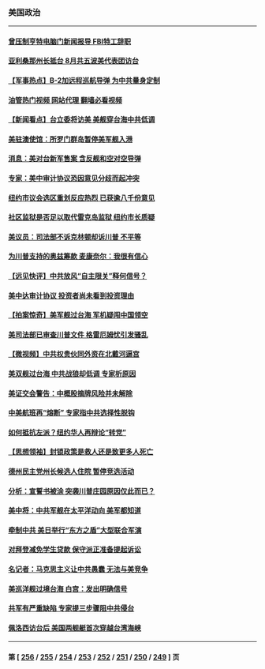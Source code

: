 ### 美国政治
---
#### [曾压制亨特电脑门新闻报导 FBI特工辞职](../../pages/ncid1078159/n13813865.md?08310045) 
#### [亚利桑那州长抵台 8月共五波美代表团访台](../../pages/ncid1078159/n13813826.md?08310045) 
#### [【军事热点】B-2加远程巡航导弹 为中共量身定制](../../pages/ncid1078159/n13813296.md?08310045) 
#### [油管热门视频 网站代理 翻墙必看视频](http://209.222.30.114:81/youtube.html?08310045)
#### [【新闻看点】台立委将访美 美舰穿台海中共低调](../../pages/ncid1078159/n13813310.md?08310045) 
#### [美驻澳使馆：所罗门群岛暂停美军舰入港](../../pages/ncid1078159/n13813674.md?08310045) 
#### [消息：美对台新军售案 含反舰和空对空导弹](../../pages/ncid1078159/n13813602.md?08310045) 
#### [专家：美中审计协议恐因意见分歧而起冲突](../../pages/ncid1078159/n13813306.md?08310045) 
#### [纽约市议会选区重划反应热烈 已获逾八千份意见](../../pages/ncid1078159/n13813540.md?08310045) 
#### [社区监狱是否足以取代雷克岛监狱 纽约市长质疑](../../pages/ncid1078159/n13813538.md?08310045) 
#### [美议员：司法部不诉克林顿却诉川普 不平等](../../pages/ncid1078159/n13813396.md?08310045) 
#### [为川普支持的奥兹筹款 麦康奈尔：我很有信心](../../pages/ncid1078159/n13813333.md?08310045) 
#### [【远见快评】中共放风“自主限关”释何信号？](../../pages/ncid1078159/n13813366.md?08310045) 
#### [美中达审计协议 投资者尚未看到投资理由](../../pages/ncid1078159/n13813321.md?08310045) 
#### [【拍案惊奇】美军舰过台海 军机疑闯中国领空](../../pages/ncid1078159/n13813285.md?08310045) 
#### [美司法部已审查川普文件 格雷厄姆忧引发骚乱](../../pages/ncid1078159/n13813232.md?08310045) 
#### [【微视频】中共权贵伙同外资在北戴河逼宫](../../pages/ncid1078159/n13813168.md?08310045) 
#### [美双舰过台海 中共战狼却低调 专家析原因](../../pages/ncid1078159/n13813189.md?08310045) 
#### [美证交会警告：中概股摘牌风险并未解除](../../pages/ncid1078159/n13812841.md?08310045) 
#### [中美航班再“熔断” 专家指中共选择性脱钩](../../pages/ncid1078159/n13812797.md?08310045) 
#### [如何抵抗左派？纽约华人再辩论“转党”](../../pages/ncid1078159/n13812762.md?08310045) 
#### [【思想领袖】封锁政策是救人还是致更多人死亡](../../pages/ncid1078159/n13795605.md?08310045) 
#### [德州民主党州长候选人住院 暂停竞选活动](../../pages/ncid1078159/n13812366.md?08310045) 
#### [分析：宣誓书被涂 突袭川普庄园原因仅此而已？](../../pages/ncid1078159/n13812277.md?08310045) 
#### [美中将：中共军舰在太平洋动向 美军都知道](../../pages/ncid1078159/n13811675.md?08310045) 
#### [牵制中共 美日举行“东方之盾”大型联合军演](../../pages/ncid1078159/n13812336.md?08310045) 
#### [对拜登减免学生贷款 保守派正准备提起诉讼](../../pages/ncid1078159/n13812284.md?08310045) 
#### [名记者：马克思主义让中共愚蠢 无法与美竞争](../../pages/ncid1078159/n13811005.md?08310045) 
#### [美巡洋舰过境台海 白宫：发出明确信号](../../pages/ncid1078159/n13812312.md?08310045) 
#### [共军有严重缺陷 专家提三步骤阻中共侵台](../../pages/ncid1078159/n13811064.md?08310045) 
#### [佩洛西访台后 美国两舰艇首次穿越台湾海峡](../../pages/ncid1078159/n13812095.md?08310045) 

---
#### 第 [ [256](./256.md?08310045) / [255](./255.md?08310045) / [254](./254.md?08310045) / [253](./253.md?08310045) / [252](./252.md?08310045) / [251](./251.md?08310045) / [250](./250.md?08310045) / [249](./249.md?08310045) ] 页
